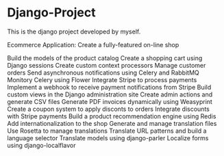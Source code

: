 # Django-Project
This is the django project developed by myself.

Ecommerce Application: Create a fully-featured on-line shop

Build the models of the product catalog
Create a shopping cart using Django sessions
Create custom context processors
Manage customer orders
Send asynchronous notifications using Celery and RabbitMQ
Monitory Celery using Flower
Integrate Stripe to process payments
Implement a webhook to receive payment notifications from Stripe
Build custom views in the Django administration site
Create admin actions and generate CSV files
Generate PDF invoices dynamically using Weasyprint
Create a coupon system to apply disconts to orders
Integrate discounts with Stripe payments
Build a product recommendation engine using Redis
Add internationalization to the shop
Generate and manage translation files
Use Rosetta to manage translations
Translate URL patterns and build a language selector
Translate models using django-parler
Localize forms using django-localflavor
